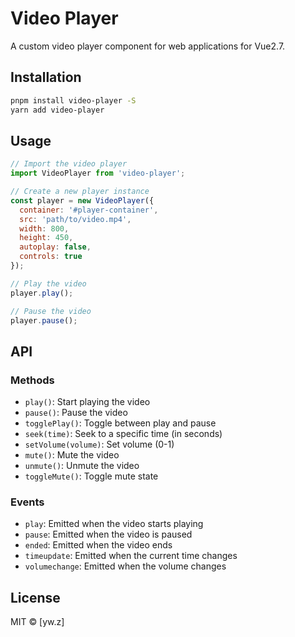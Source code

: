 # Video Player

A custom video player component for web applications for Vue2.7.


## Installation

```bash
pnpm install video-player -S
yarn add video-player
```

## Usage

```javascript
// Import the video player
import VideoPlayer from 'video-player';

// Create a new player instance
const player = new VideoPlayer({
  container: '#player-container',
  src: 'path/to/video.mp4',
  width: 800,
  height: 450,
  autoplay: false,
  controls: true
});

// Play the video
player.play();

// Pause the video
player.pause();
```

## API

### Methods
- `play()`: Start playing the video
- `pause()`: Pause the video
- `togglePlay()`: Toggle between play and pause
- `seek(time)`: Seek to a specific time (in seconds)
- `setVolume(volume)`: Set volume (0-1)
- `mute()`: Mute the video
- `unmute()`: Unmute the video
- `toggleMute()`: Toggle mute state

### Events
- `play`: Emitted when the video starts playing
- `pause`: Emitted when the video is paused
- `ended`: Emitted when the video ends
- `timeupdate`: Emitted when the current time changes
- `volumechange`: Emitted when the volume changes

## License

MIT © [yw.z]